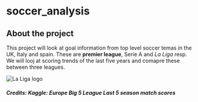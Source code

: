 # soccer_analysis
## About the project
This project will look at goal information from top level soccer temas in the UK, Italy and spain. These are **premier league**, Serie A and *La Liga* resp. We will looj at scoring trends of the last five years and comapre these between three leagues.

![La Liga logo](https://assets.laliga.com/assets/logos/laliga-v/laliga-v-300x300.jpg)

##### Credits:  Kaggle: Europe Big 5 League Last 5 season match scores

